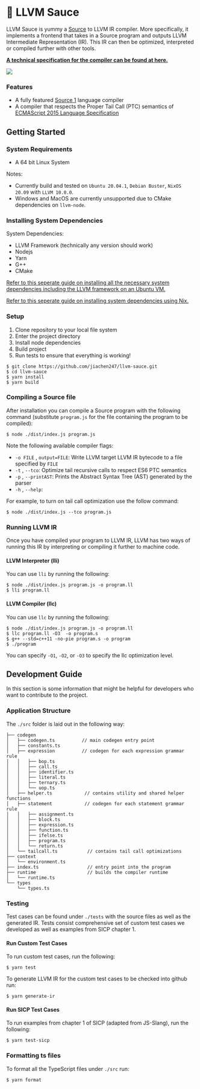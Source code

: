 # :rocket: LLVM Sauce 
 
LLVM Sauce is yummy a [Source](https://source-academy.github.io/source/) to LLVM IR compiler.
More specifically, it implements a frontend that takes in a Source program and outputs LLVM Intermediate Representation (IR).
This IR can then be optimized, interpreted or compiled further with other tools.
 
**[A technical specification for the compiler can be found at here.](https://github.com/jiachen247/llvm-sauce/blob/master/specification.pdf)**
 
![](https://i.imgur.com/NExfvra.png)
 
### Features
- A fully featured [Source 1](https://source-academy.github.io/source/source_1/) language compiler
- A compiler that respects the Proper Tail Call (PTC) semantics of [ECMAScript 2015 Language Specification](https://262.ecma-international.org/6.0/#sec-preparefortailcall)
 
## Getting Started
 
### System Requirements
- A 64 bit Linux System
 
Notes:
- Currently build and tested on `Ubuntu 20.04.1`, `Debian Buster`, `NixOS 20.09` with `LLVM 10.0.0`.
- Windows and MacOS are currently unsupported due to CMake dependencies on `llvm-node`.
 
### Installing System Dependencies

System Dependencies:
- LLVM Framework (technically any version should work)
- Nodejs
- Yarn
- G++
- CMake
 
[Refer to this seperate guide on installing all the necessary system dependencies including the LLVM framework on an Ubuntu VM.](https://gist.github.com/jiachen247/d6e85aedd34fa570284dd981ae3f00bb)

[Refer to this seperate guide on installing system dependencies using Nix.](https://gist.github.com/jiachen247/26c7ac35c8d78f43f7ddcff59441e9d9)
 
### Setup
1. Clone repository to your local file system
2. Enter the project directory 
3. Install node dependencies
4. Build project
5. Run tests to ensure that everything is working!
 
```
$ git clone https://github.com/jiachen247/llvm-sauce.git
$ cd llvm-sauce
$ yarn install
$ yarn build
```
 
### Compiling a Source file
After installation you can compile a Source program with the following command (substitute `program.js` for the file containing the program to be compiled):
```
$ node ./dist/index.js program.js
```
 
Note the following available compiler flags:
 
- `-o FILE` , `output=FILE`: Write LLVM target LLVM IR bytecode to a file specified by `FILE`
- `-t` , `--tco`:  Optimize tail recursive calls to respect ES6 PTC semantics
- `-p` , `--printAST`: Prints the Abstract Syntax Tree (AST) generated by the parser
- `-h` , `--help`: 
 
For example, to turn on tail call optimization use the follow command:
```
$ node ./dist/index.js --tco program.js
```
 
### Running LLVM IR
Once you have compiled your program to LLVM IR, LLVM has two ways of running this IR by interpreting or compiling it further to machine code.
 
#### LLVM Interpreter (lli)
You can use `lli` by running the following:
```
$ node ./dist/index.js program.js -o program.ll
$ lli program.ll
```
 
#### LLVM Compiler (llc)
You can use `llc` by running the following:
```
$ node ./dist/index.js program.js -o program.ll
$ llc program.ll -O3  -o program.s
$ g++ --std=c++11 -no-pie program.s -o program
$ ./program
```
You can specify `-O1`, `-O2`, or `-O3` to specify the llc optimization level.
 
## Development Guide
In this section is some information that might be helpful for developers who want to contribute to the project.
 
### Application Structure
The `./src` folder is laid out in the following way:
 
```
├── codegen
│   ├── codegen.ts          // main codegen entry point
│   ├── constants.ts
│   ├── expression          // codegen for each expression grammar rule
│   │   ├── bop.ts
│   │   ├── call.ts
│   │   ├── identifier.ts
│   │   ├── literal.ts
│   │   ├── ternary.ts
│   │   └── uop.ts
│   ├── helper.ts            // contains utility and shared helper functions
│   ├── statement            // codegen for each statement grammar rule
│   │   ├── assignment.ts
│   │   ├── block.ts
│   │   ├── expression.ts
│   │   ├── function.ts
│   │   ├── ifelse.ts
│   │   ├── program.ts
│   │   └── return.ts
│   └── tailcall.ts           // contains tail call optimizations
├── context
│   └── environment.ts
├── index.ts                  // entry point into the program   
├── runtime                   // builds the compiler runtime
│   └── runtime.ts
└── types
    └── types.ts
```
 
### Testing
Test cases can be found under `./tests` with the source files as well as the generated IR. Tests consist comprehensive set of custom test cases we developed as well as examples from SICP chapter 1.

#### Run Custom Test Cases
To run custom test cases, run the following:
 
```
$ yarn test
```
 
To generate LLVM IR for the custom test cases to be checked into github run:
 
```
$ yarn generate-ir
```
 
#### Run SICP Test Cases
To run examples from chapter 1 of SICP (adapted from JS-Slang), run the following:
 
```
$ yarn test-sicp
```
 
### Formatting ts files
To format all the TypeScript files under `./src` run:
 
```
$ yarn format
```

